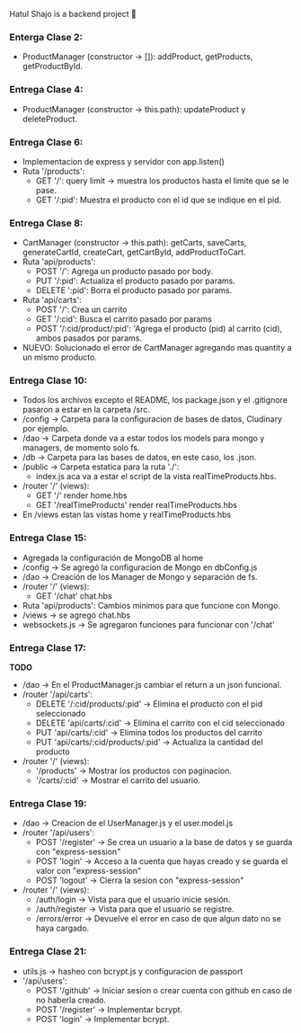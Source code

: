 Hatul Shajo is a backend project 🛒

### Enterga Clase 2:
- ProductManager (constructor → []): addProduct, getProducts, getProductById.

### Entrega Clase 4:
- ProductManager (constructor → this.path): updateProduct y deleteProduct.

### Entrega Clase 6:
- Implementacion de express y servidor con app.listen()
- Ruta '/products':
    + GET '/': query limit → muestra los productos hasta el limite que se le pase.
    + GET '/:pid': Muestra el producto con el id que se indique en el pid.

### Entrega Clase 8:
- CartManager (constructor → this.path): getCarts, saveCarts, generateCartId, createCart, getCartById, addProductToCart.
- Ruta 'api/products':
    + POST '/': Agrega un producto pasado por body.
    + PUT '/:pid': Actualiza el producto pasado por params.
    + DELETE ':pid': Borra el producto pasado por params.
- Ruta 'api/carts':
    + POST '/': Crea un carrito
    + GET '/:cid': Busca el carrito pasado por params
    + POST '/:cid/product/:pid': 'Agrega el producto (pid) al carrito (cid), ambos pasados por params.
- NUEVO: Solucionado el error de CartManager agregando mas quantity a un mismo producto.

### Entrega Clase 10:
- Todos los archivos excepto el README, los package.json y el .gitignore pasaron a estar en la carpeta /src.
- /config → Carpeta para la configuracion de bases de datos, Cludinary por ejemplo.
- /dao → Carpeta donde va a estar todos los models para mongo y managers, de momento solo fs.
- /db → Carpeta para las bases de datos, en este caso, los .json.
- /public → Carpeta estatica para la ruta './':
    + index.js aca va a estar el script de la vista realTimeProducts.hbs.
- /router '/' (views):
    + GET '/' render home.hbs
    + GET '/realTimeProducts' render realTimeProducts.hbs
- En /views estan las vistas home y realTimeProducts.hbs

### Entrega Clase 15:

- Agregada la configuración de MongoDB al home
- /config → Se agregó la configuracion de Mongo en dbConfig.js
- /dao → Creación de los Manager de Mongo y separación de fs.
- /router '/' (views):
    + GET '/chat' chat.hbs
- Ruta 'api/products': Cambios minimos para que funcione con Mongo.
- /views → se agregó chat.hbs
- websockets.js → Se agregaron funciones para funcionar con '/chat'

### Entrega Clase 17:

<b>TODO</b>

- /dao → En el ProductManager.js cambiar el return a un json funcional.
- /router '/api/carts':
    + DELETE '/:cid/products/:pid' → Elimina el producto con el pid seleccionado
    + DELETE 'api/carts/:cid' → Elimina el carrito con el cid seleccionado
    + PUT 'api/carts/:cid' → Elimina todos los productos del carrito
    + PUT 'api/carts/:cid/products/:pid' → Actualiza la cantidad del producto
- /router '/' (views):
    + '/products' → Mostrar los productos con paginacion.
    + '/carts/:cid' → Mostrar el carrito del usuario.

### Entrega Clase 19:

- /dao → Creacion de el UserManager.js y el user.model.js
- /router '/api/users':
    + POST '/register' →  Se crea un usuario a la base de datos y se guarda con "express-session"
    + POST 'login' → Acceso a la cuenta que hayas creado y se guarda el valor con "express-session"
    + POST 'logout' → Cierra la sesion con "express-session"
- /router '/' (views):
    + /auth/login → Vista para que el usuario inicie sesión.
    + /auth/register → Vista para que el usuario se registre.
    + /errors/error → Devuelve el error en caso de que algun dato no se haya cargado.

### Entrega Clase 21:

- utils.js → hasheo con bcrypt.js y configuracion de passport
- '/api/users':
    + POST '/github' →  Iniciar sesion o crear cuenta con github en caso de no haberla creado.
    + POST '/register' →  Implementar bcrypt.
    + POST 'login' → Implementar bcrypt.